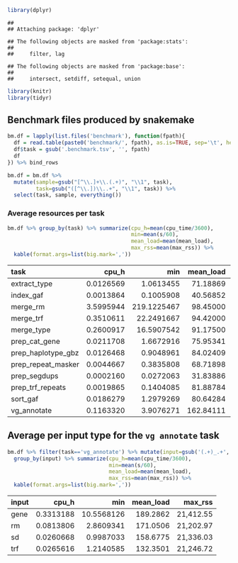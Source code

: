 
``` r
library(dplyr)
```

    ## 
    ## Attaching package: 'dplyr'

    ## The following objects are masked from 'package:stats':
    ## 
    ##     filter, lag

    ## The following objects are masked from 'package:base':
    ## 
    ##     intersect, setdiff, setequal, union

``` r
library(knitr)
library(tidyr)
```

## Benchmark files produced by snakemake

``` r
bm.df = lapply(list.files('benchmark'), function(fpath){
  df = read.table(paste0('benchmark/', fpath), as.is=TRUE, sep='\t', header=TRUE)
  df$task = gsub('.benchmark.tsv', '', fpath)
  df
}) %>% bind_rows

bm.df = bm.df %>%
  mutate(sample=gsub("[^\\.]+\\.(.+)", "\\1", task),
         task=gsub("([^\\.])\\..+", "\\1", task)) %>%
  select(task, sample, everything())
```

### Average resources per task

``` r
bm.df %>% group_by(task) %>% summarize(cpu_h=mean(cpu_time/3600),
                                       min=mean(s/60),
                                       mean_load=mean(mean_load),
                                       max_rss=mean(max_rss)) %>%
  kable(format.args=list(big.mark=','))
```

| task               |     cpu_h |         min | mean_load |       max_rss |
|:-------------------|----------:|------------:|----------:|--------------:|
| extract_type       | 0.0126569 |   1.0613455 |  71.18869 |     29.621307 |
| index_gaf          | 0.0013864 |   0.1005908 |  40.56852 |      5.772188 |
| merge_rm           | 3.5995944 | 219.1225467 |  98.45000 |  2,121.120000 |
| merge_trf          | 0.3510611 |  22.2491667 |  94.42000 |  2,410.190000 |
| merge_type         | 0.2600917 |  16.5907542 |  91.17500 |  1,724.155000 |
| prep_cat_gene      | 0.0211708 |   1.6672916 |  75.95341 |     18.620682 |
| prep_haplotype_gbz | 0.0126468 |   0.9048961 |  84.02409 | 13,574.914545 |
| prep_repeat_masker | 0.0044667 |   0.3835808 |  68.71898 |     18.582954 |
| prep_segdups       | 0.0002160 |   0.0272063 |  31.83886 |     18.593295 |
| prep_trf_repeats   | 0.0019865 |   0.1404085 |  81.88784 |     24.880796 |
| sort_gaf           | 0.0186279 |   1.2979269 |  80.64284 |  2,078.421420 |
| vg_annotate        | 0.1163320 |   3.9076271 | 162.84111 | 21,299.568807 |

## Average per input type for the `vg annotate` task

``` r
bm.df %>% filter(task=='vg_annotate') %>% mutate(input=gsub('(.+)_.+', '\\1', sample)) %>%
  group_by(input) %>% summarize(cpu_h=mean(cpu_time/3600),
                                min=mean(s/60),
                                mean_load=mean(mean_load),
                                max_rss=mean(max_rss)) %>%
  kable(format.args=list(big.mark=','))
```

| input |     cpu_h |        min | mean_load |   max_rss |
|:------|----------:|-----------:|----------:|----------:|
| gene  | 0.3313188 | 10.5568126 |  189.2862 | 21,412.55 |
| rm    | 0.0813806 |  2.8609341 |  171.0506 | 21,202.97 |
| sd    | 0.0260668 |  0.9987033 |  158.6775 | 21,336.03 |
| trf   | 0.0265616 |  1.2140585 |  132.3501 | 21,246.72 |
